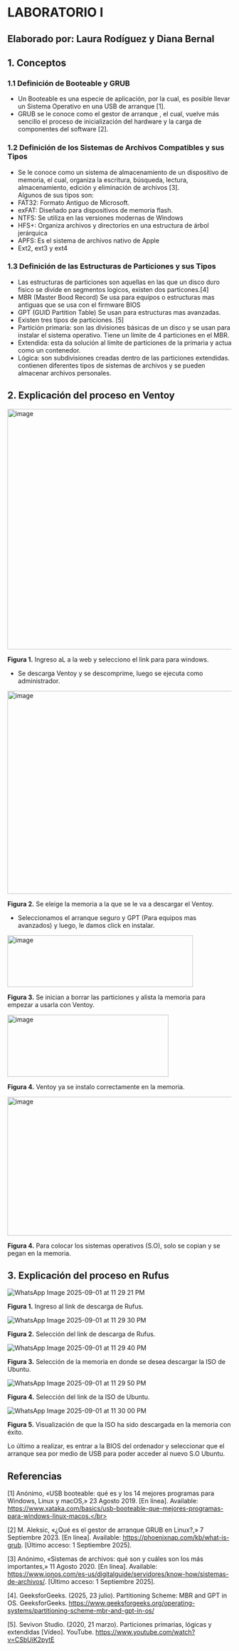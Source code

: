 # LABORATORIO I</br>
## Elaborado por: Laura Rodíguez y Diana Bernal

## 1. Conceptos
### 1.1 Definición de Booteable y GRUB
+ Un Booteable es una especie de aplicación, por la cual, es posible llevar un Sistema Operativo en una USB de arranque [1].
+ GRUB se le conoce como el gestor de arranque , el cual, vuelve más sencillo el proceso de inicialización del hardware y la carga de componentes del software [2].
### 1.2 Definición de los Sistemas de Archivos Compatibles y sus Tipos
+ Se le conoce como un sistema de almacenamiento de un dispositivo de memoria, el cual, organiza la escritura, búsqueda, lectura, almacenamiento, edición y eliminación de archivos [3].</br>
Algunos de sus tipos son:</br>
+ FAT32: Formato Antiguo de Microsoft. </br> 
+ exFAT: Diseñado para dispositivos de memoria flash.</br> 
+ NTFS: Se utiliza en las versiones modernas de Windows</br>
+ HFS+: Organiza archivos y directorios en una estructura de árbol jerárquica</br>  
+ APFS: Es el sistema de archivos nativo de Apple</br> 
+ Ext2, ext3 y ext4</br>
### 1.3 Definición de las Estructuras de Particiones y sus Tipos
+ Las estructuras de particiones son aquellas en las que un disco duro fisico se divide en segmentos logicos, existen dos particones.[4]
+ MBR (Master Bood Record) Se usa para equipos o estructuras mas antiguas que se usa con el firmware BIOS
+ GPT (GUID Partition Table) Se usan para estructuras mas avanzadas.
+ Existen tres tipos de particiones. [5]
+ Partición primaria: son las divisiones básicas de un disco y se usan para instalar el sistema operativo. Tiene un límite de 4 particiones en el MBR.
+ Extendida: esta da solución al límite de particiones de la primaria y actua como un contenedor.
+ Lógica: son subdivisiones creadas dentro de las particiones extendidas. contienen diferentes tipos de sistemas de archivos y se pueden almacenar archivos personales. 

## 2. Explicación del proceso en Ventoy 
<img width="1767" height="539" alt="image" src="https://github.com/user-attachments/assets/57c1c15c-0299-4761-8e99-611560049135" /> 

<strong>Figura 1.</strong> Ingreso aL a la web y selecciono el link para para windows.

+ Se descarga Ventoy y se descomprime, luego se ejecuta como administrador.

<img width="795" height="455" alt="image" src="https://github.com/user-attachments/assets/e4f0a189-79d3-4f9d-bb8e-d25704afd913" />

<strong>Figura 2.</strong> Se eleige la memoria a la que se le va a descargar el Ventoy.
+ Seleccionamos el arranque seguro y GPT (Para equipos mas avanzados) y luego, le damos click en instalar.

<img width="417" height="116" alt="image" src="https://github.com/user-attachments/assets/91fdd7dc-b0aa-4d8e-98a5-ac6e4156274f" /> 

<strong>Figura 3.</strong> Se inician a borrar las particiones y alista la memoria para empezar a usarla con Ventoy.

<img width="362" height="139" alt="image" src="https://github.com/user-attachments/assets/24874820-6d45-403b-913a-80e5b50a95cc" />

<strong>Figura 4.</strong> Ventoy ya se instalo correctamente en la memoria.
  
<img width="781" height="311" alt="image" src="https://github.com/user-attachments/assets/99a58c7d-ec7a-43e9-8f02-da2c21eacf9c" />

<strong>Figura 4.</strong> Para colocar los sistemas operativos (S.O), solo se copian y se pegan en la memoria.

## 3. Explicación del proceso en Rufus

![WhatsApp Image 2025-09-01 at 11 29 21 PM](https://github.com/user-attachments/assets/fff9ad5b-c424-438b-9253-9d51ab52cb74)</br>

<strong>Figura 1.</strong> Ingreso al link de descarga de Rufus.

![WhatsApp Image 2025-09-01 at 11 29 30 PM](https://github.com/user-attachments/assets/37207c6d-d8dd-4eb9-b517-d963de489991)</br>

<strong>Figura 2.</strong> Selección del link de descarga de Rufus.

![WhatsApp Image 2025-09-01 at 11 29 40 PM](https://github.com/user-attachments/assets/e6893c38-d4b4-40c9-90d3-ebcff6264da8)</br>

<strong>Figura 3.</strong> Selección de la memoria en donde se desea descargar la ISO de Ubuntu.

![WhatsApp Image 2025-09-01 at 11 29 50 PM](https://github.com/user-attachments/assets/164333c1-c0f0-41c8-adc4-5f11ac820932)</br>

<strong>Figura 4.</strong> Selección del link de la ISO de Ubuntu.

![WhatsApp Image 2025-09-01 at 11 30 00 PM](https://github.com/user-attachments/assets/dd7f1971-8d98-46f8-be21-32e7532cb384)</br>

<strong>Figura 5.</strong> Visualización de que la ISO ha sido descargada en la memoria con éxito.

Lo último a realizar, es entrar a la BIOS del ordenador y seleccionar que el arranque sea por medio de USB para poder acceder al nuevo S.O Ubuntu.

## Referencias
[1] 	Anónimo, «USB booteable: qué es y los 14 mejores programas para Windows, Linux y macOS,» 23 Agosto 2019. [En línea]. Available: https://www.xataka.com/basics/usb-booteable-que-mejores-programas-para-windows-linux-macos.</br>

[2] 	M. Aleksic, «¿Qué es el gestor de arranque GRUB en Linux?,» 7 Septiembre 2023. [En línea]. Available: https://phoenixnap.com/kb/what-is-grub. [Último acceso: 1 Septiembre 2025].</br>

[3] 	Anónimo, «Sistemas de archivos: qué son y cuáles son los más importantes,» 11 Agosto 2020. [En línea]. Available: https://www.ionos.com/es-us/digitalguide/servidores/know-how/sistemas-de-archivos/. [Último acceso: 1 Septiembre 2025].</br>

[4]. GeeksforGeeks. (2025, 23 julio). Partitioning Scheme: MBR and GPT in OS. GeeksforGeeks. https://www.geeksforgeeks.org/operating-systems/partitioning-scheme-mbr-and-gpt-in-os/ 

[5]. Sevivon Studio. (2020, 21 marzo). Particiones primarias, lógicas y extendidas [Vídeo]. YouTube. https://www.youtube.com/watch?v=CSbUiK2pytE





